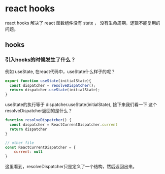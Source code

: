 # react hooks 

react hooks 解决了 react 函数组件没有 state ， 没有生命周期，逻辑不能复用的问题。

## hooks
### 引入hooks的时候发生了什么？

例如 useState, 在react代码中，useState什么样子的呢？
```javascript
export function useState(initialState){
  const dispatcher = resolveDispatcher();
  return dispatcher.useState(initialState);
}
```
useState的执行等于 dispatcher.useState(initialState),
接下来我们看一下 这个resolveDispatcher返回的是什么？

```javascript
function resolveDispatcher() {
  const dispatcher = ReactCurrentDispatcher.current
  return dispatcher
}

// other file
const ReactCurrentDispatcher = {
    current: null
}
```
这里看到，resolveDispatcher只是定义了一个结构，然后返回出来。

